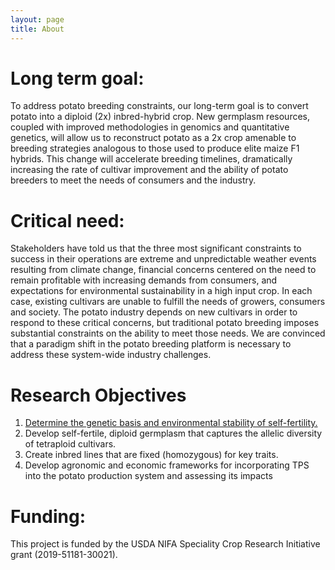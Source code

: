 ```yaml
---
layout: page
title: About
---
```



# Long term goal:

To address potato breeding constraints, our long-term goal is to convert potato into a diploid (2x) inbred-hybrid crop. New germplasm resources, coupled with improved methodologies in genomics and quantitative genetics, will allow us to reconstruct potato as a 2x crop amenable to breeding strategies analogous to those used to produce elite maize F1 hybrids. This change will accelerate breeding timelines, dramatically increasing the rate of cultivar improvement and the ability of potato breeders to meet the needs of consumers and the industry.

# Critical need:
Stakeholders have told us that the three most significant constraints to success in their operations are extreme and unpredictable weather events resulting from climate change, financial concerns centered on the need to remain profitable with increasing demands from consumers, and expectations for environmental sustainability in a high input crop. In each case, existing cultivars are unable to fulfill the needs of growers, consumers and society. The potato industry depends on new cultivars in order to respond to these critical concerns, but traditional potato breeding imposes substantial constraints on the ability to meet those needs. We are convinced that a paradigm shift in the potato breeding platform is necessary to address these system-wide industry challenges.

# Research Objectives


1. [Determine the genetic basis and environmental stability of self-fertility.](/Objective1)
2. Develop self-fertile, diploid germplasm that captures the allelic diversity of tetraploid cultivars.
3. Create inbred lines that are fixed (homozygous) for key traits.
4. Develop agronomic and economic frameworks for incorporating TPS into the potato production system and assessing its impacts


# Funding:
This project is funded by the USDA NIFA Speciality Crop Research Initiative grant (2019-51181-30021).
